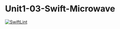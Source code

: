 # Unit1-03-Swift-Microwave
[![SwiftLint](https://github.com/ICS4U-Programming-RemyS/Unit1-03-Swift-Microwave/workflows/SwiftLint/badge.svg)](https://github.com/ICS4U-Programming-RemyS/Unit1-03-Swift-Microwave/actions)
